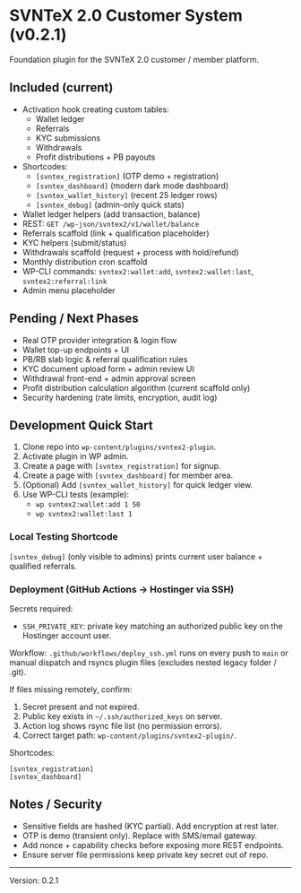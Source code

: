 # SVNTeX 2.0 Customer System (v0.2.1)

Foundation plugin for the SVNTeX 2.0 customer / member platform.

## Included (current)
- Activation hook creating custom tables:
	- Wallet ledger
	- Referrals
	- KYC submissions
	- Withdrawals
	- Profit distributions + PB payouts
- Shortcodes:
	- `[svntex_registration]` (OTP demo + registration)
	- `[svntex_dashboard]` (modern dark mode dashboard)
	- `[svntex_wallet_history]` (recent 25 ledger rows)
	- `[svntex_debug]` (admin-only quick stats)
- Wallet ledger helpers (add transaction, balance)
- REST: `GET /wp-json/svntex2/v1/wallet/balance`
- Referrals scaffold (link + qualification placeholder)
- KYC helpers (submit/status)
- Withdrawals scaffold (request + process with hold/refund)
- Monthly distribution cron scaffold
- WP-CLI commands: `svntex2:wallet:add`, `svntex2:wallet:last`, `svntex2:referral:link`
- Admin menu placeholder

## Pending / Next Phases
- Real OTP provider integration & login flow
- Wallet top-up endpoints + UI
- PB/RB slab logic & referral qualification rules
- KYC document upload form + admin review UI
- Withdrawal front-end + admin approval screen
- Profit distribution calculation algorithm (current scaffold only)
- Security hardening (rate limits, encryption, audit log)

## Development Quick Start
1. Clone repo into `wp-content/plugins/svntex2-plugin`.
2. Activate plugin in WP admin.
3. Create a page with `[svntex_registration]` for signup.
4. Create a page with `[svntex_dashboard]` for member area.
5. (Optional) Add `[svntex_wallet_history]` for quick ledger view.
6. Use WP-CLI tests (example):
	- `wp svntex2:wallet:add 1 50`
	- `wp svntex2:wallet:last 1`

### Local Testing Shortcode
`[svntex_debug]` (only visible to admins) prints current user balance + qualified referrals.

### Deployment (GitHub Actions -> Hostinger via SSH)
Secrets required:
- `SSH_PRIVATE_KEY`: private key matching an authorized public key on the Hostinger account user.

Workflow: `.github/workflows/deploy_ssh.yml` runs on every push to `main` or manual dispatch and rsyncs plugin files (excludes nested legacy folder / .git).

If files missing remotely, confirm:
1. Secret present and not expired.
2. Public key exists in `~/.ssh/authorized_keys` on server.
3. Action log shows rsync file list (no permission errors).
4. Correct target path: `wp-content/plugins/svntex2-plugin/`.

Shortcodes:
```
[svntex_registration]
[svntex_dashboard]
```

## Notes / Security
- Sensitive fields are hashed (KYC partial). Add encryption at rest later.
- OTP is demo (transient only). Replace with SMS/email gateway.
- Add nonce + capability checks before exposing more REST endpoints.
- Ensure server file permissions keep private key secret out of repo.

---
Version: 0.2.1
